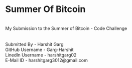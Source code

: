 # Summer Of Bitcoin
<br/>
My Submission to the Summer of Bitcoin - Code Challenge
<br/><br/><br/>
Submitted By - Harshit Garg<br/>
GitHub Username - Garg-Harshit<br/>
LinedIn Username - harshitgarg02<br/>
E-Mail ID - harshitgarg3012@gmail.com
